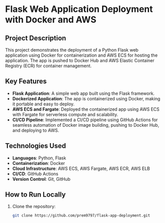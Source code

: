 # Flask Web Application Deployment with Docker and AWS

## Project Description
This project demonstrates the deployment of a Python Flask web application using Docker for containerization and AWS ECS for hosting the application. The app is pushed to Docker Hub and AWS Elastic Container Registry (ECR) for container management.

## Key Features
- **Flask Application**: A simple web app built using the Flask framework.
- **Dockerized Application**: The app is containerized using Docker, making it portable and easy to deploy.
- **AWS ECS and Fargate**: Deployed the containerized app using AWS ECS with Fargate for serverless compute and scalability.
- **CI/CD Pipeline**: Implemented a CI/CD pipeline using GitHub Actions for seamless automation of Docker image building, pushing to Docker Hub, and deploying to AWS.

## Technologies Used
- **Languages**: Python, Flask
- **Containerization**: Docker
- **Cloud Infrastructure**: AWS ECS, AWS Fargate, AWS ECR, AWS ELB
- **CI/CD**: GitHub Actions
- **Version Control**: Git, GitHub

## How to Run Locally
1. Clone the repository:
   ```bash
   git clone https://github.com/prem9797/flask-app-deployment.git
